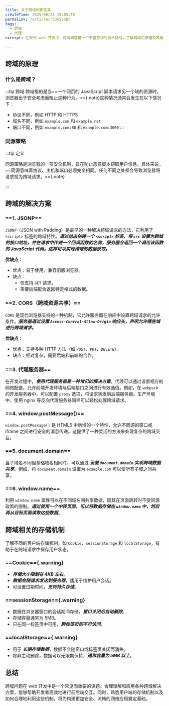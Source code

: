 ```yaml
---
title: 关于跨域的那些事
createTime: 2025/06/24 15:05:40
permalink: /article/r53y5sn8/
tags:
  - 跨域
  - 代理
excerpt: 在现代 web 开发中，跨域问题是一个不容忽视的技术挑战。了解跨域的原理及其解决方案，对于开发人员来说至关重要。本文将对跨域的概念、原因及解决方案进行深入探讨。

---
```

## 跨域的原理

### 什么是跨域？

:::tip 跨域
跨域指的是当==一个网页的 JavaScript 脚本请求另一个域的资源时，浏览器出于安全考虑而阻止这种行为。=={.note}这种情况通常会发生在以下情况下：
- 协议不同，例如 HTTP 和 HTTPS
- 域名不同，例如 `example.com` 和 `example.net`
- 端口不同，例如 `example.com:80` 和 `example.com:3000`
:::
### 同源策略

:::tip 定义

同源策略是浏览器的一项安全机制，旨在防止恶意脚本窃取用户信息。具体来说，==同源意味着协议、主机和端口必须完全相同。任何不同之处都会导致浏览器将请求视为跨域请求。=={.note}

:::
## 跨域的解决方案

### ==1. JSONP==

`JSONP`（JSON with Padding）是最早的一种解决跨域请求的方法，它利用了 `<script>` 标签的跨域特性。**_通过动态创建一个 `<script>` 标签，将 `src` 设置为跨域的接口地址，并在请求中传递一个回调函数的名称，服务器会返回一个调用该函数的 JavaScript 代码。这样可以实现跨域的数据获取。_**

**优缺点：**
- 优点：易于使用，兼容旧版浏览器。
- 缺点：
    - 仅支持 `GET` 请求。
    - 需要后端配合返回特定格式的数据。

### ==2. CORS（跨域资源共享）==

`CORS` 是现代浏览器支持的一种机制，它允许服务器在响应中设置跨域请求的允许条件。**_服务器通过设置 `Access-Control-Allow-Origin` 响应头，声明允许哪些域进行跨域请求。_**

**优缺点：**
- 优点：支持多种 HTTP 方法（如 `POST`、`PUT`、`DELETE`）。
- 缺点：相对复杂，需要后端和前端的合作。

### ==3. 代理服务器==

在开发过程中，**_使用代理服务器是一种常见的解决方案_**。代理可以通过设置相应的网络配置，允许前端开发环境与后端接口之间进行有效通信。例如，在 `webpack` 的开发服务器中，可以配置 `proxy` 选项，将请求转发到后端服务器。生产环境中，使用 nginx 等反向代理服务器同样可以轻松处理跨域请求。

### ==4. window.postMessage()==

`window.postMessage()` 是 HTML5 中新增的一个特性，允许不同源的窗口或 iframe 之间进行安全的消息传递。这提供了一种灵活的方法来处理复杂的跨域交互。

### ==5. document.domain==

当子域名不同但基础域名相同时，可以通过 **_设置 `document.domain` 实现跨域数据共享_**。例如，将 `document.domain` 设置为 `example.com` 可以使所有子域之间共享。

### ==6. window.name==

利用 `window.name` 属性可以在不同域名间共享数据，因其在页面跳转时不受同源政策的限制。**_通过使用一个中转页面，可以将数据存储在 `window.name` 中，然后再从目标页面读取这些数据_**。

## 跨域相关的存储机制

了解不同的客户端存储机制，如 `Cookie`、`sessionStorage` 和 `localStorage`，有助于在跨域请求中保存用户状态。

### ==Cookie=={.warning}
- _**存储大小限制在 4KB 左右**_。
- _**数据会随请求发送到服务器**_，适用于维护用户会话。
- 可设置过期时间，_**支持持久存储**_。

### ==sessionStorage=={.warning}
- 数据在浏览器窗口的会话期间存储，_**窗口关闭后自动删除**_。
- 存储容量通常为 5MB。
- 只在同一标签页中可用，_**跨标签页则不可访问**_。

### ==localStorage=={.warning}
- 用于 **_长期存储数据_**，数据不会随窗口或标签页关闭而消失。
- 除非主动删除，数据可以无限期保持，**_通常容量为 5MB 以上_**。

## 总结

跨域问题在 web 开发中是一个常见而重要的课题。合理理解和应用各种跨域解决方案，能够帮助开发者高效地进行前后端交互。同时，熟悉用户端的存储机制以及如何合理地利用这些机制，将为构建更加安全、流畅的网络应用奠定基础。
